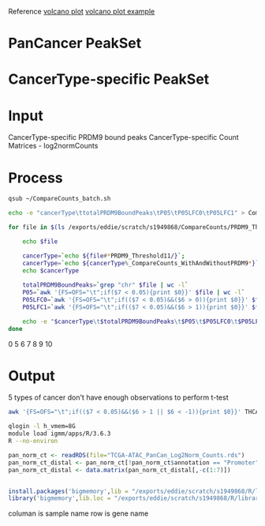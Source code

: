 Reference
[volcano plot](https://huntsmancancerinstitute.github.io/hciR/volcano.html)
[volcano plot example](https://www.biostars.org/p/268514/)

# PanCancer PeakSet
# CancerType-specific PeakSet
# Input
CancerType-specific PRDM9 bound peaks
CancerType-specific Count Matrices - log2normCounts
# Process
```bash
qsub ~/CompareCounts_batch.sh
```
```bash
echo -e "cancerType\ttotalPRDM9BoundPeaks\tP05\tP05LFC0\tP05LFC1" > CompareCounts_t11.txt

for file in $(ls /exports/eddie/scratch/s1949868/CompareCounts/PRDM9_Threshold11/*_CompareCounts_WithAndWithoutPRDM9.txt); do

	echo $file

	cancerType=`echo ${file#*PRDM9_Threshold11/}`; 
	cancerType=`echo ${cancerType%_CompareCounts_WithAndWithoutPRDM9*}`;
	echo $cancerType
	
	totalPRDM9BoundPeaks=`grep "chr" $file | wc -l`
	P05=`awk '{FS=OFS="\t";if($7 < 0.05){print $0}}' $file | wc -l`
	P05LFC0=`awk '{FS=OFS="\t";if(($7 < 0.05)&&($6 > 0)){print $0}}' $file | wc -l`
	P05LFC1=`awk '{FS=OFS="\t";if(($7 < 0.05)&&($6 > 1)){print $0}}' $file | wc -l`

	echo -e "$cancerType\t$totalPRDM9BoundPeaks\t$P05\t$P05LFC0\t$P05LFC1" >> CompareCounts_t11.txt
done
```
0
5
6
7
8
9
10
# Output
5 types of cancer don't have enough observations to perform t-test 

```bash
awk '{FS=OFS="\t";if(($7 < 0.05)&&($6 > 1 || $6 < -1)){print $0}}' THCA_CompareCounts_WithAndWithoutPRDM9.txt | awk '{FS=OFS="\t"; if($1~/^chr/){print $1,$2,$3,$4;}}' > THCA.txt
```

```bash
qlogin -l h_vmem=8G
module load igmm/apps/R/3.6.3
R --no-environ
```
```r
pan_norm_ct <- readRDS(file="TCGA-ATAC_PanCan_Log2Norm_Counts.rds")
pan_norm_ct_distal <- pan_norm_ct[!pan_norm_ct$annotation == "Promoter",]
pan_norm_ct_distal <- data.matrix(pan_norm_ct_distal[,-c(1:7)])


install.packages('bigmemory',lib = "/exports/eddie/scratch/s1949868/R/library")
library('bigmemory',lib.loc = "/exports/eddie/scratch/s1949868/R/library")

```



columan is sample name
row is gene name
<!--stackedit_data:
eyJoaXN0b3J5IjpbLTIxNDQyODc1MDgsLTgzNzQ1NTQzNSwxNT
EyNzU1MDYyLC0xNTA3MzYyMjAyLDIwNzQyMTY3OTksNzA0MjI4
OTg5LDgxMTExMDY3OSwtMTgwMzY3MTE1LC0xMTcxODQ0OTA5LD
IxMzE2NDQ1OTMsMTE0MDE2Njc5OSwtMTUzNjA2MjUyMiwtMTcx
MDk3ODkyNywxNzg5MTYwNDEyLDEzNTUwNzE1MDgsLTIwOTgyOT
c2MzAsLTQxNDg0MDA4NywtMTU2NTg4MDY1MiwtMTc3NTg0NTU5
OSwxMDYyMjEzMDMyXX0=
-->